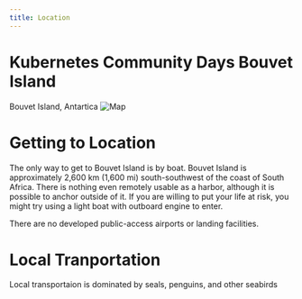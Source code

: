 ```yaml
---
title: Location
---
```

# Kubernetes Community Days Bouvet Island 
Bouvet Island, Antartica
![Map](/img/251px-Bouvet_Island-CIA_WFB_Map.png)

# Getting to Location
The only way to get to Bouvet Island is by boat. Bouvet Island is approximately 2,600 km (1,600 mi) south-southwest of the coast of South Africa. There is nothing even remotely usable as a harbor, although it is possible to anchor outside of it. If you are willing to put your life at risk, you might try using a light boat with outboard engine to enter.

There are no developed public-access airports or landing facilities.

# Local Tranportation
Local transportaion is dominated by seals, penguins, and other seabirds 
